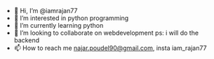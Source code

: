 - 👋 Hi, I’m @iamrajan77
- 👀 I’m interested in python programming
- 🌱 I’m currently learning python
- 💞️ I’m looking to collaborate on webdevelopment ps: i will do the backend
- 📫 How to reach me najar.poudel90@gmail.com, insta iam_rajan77

<!---
iamrajan77/iamrajan77 is a ✨ special ✨ repository because its `README.md` (this file) appears on your GitHub profile.
You can click the Preview link to take a look at your changes.
--->
